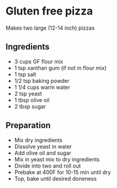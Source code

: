 # Gluten free pizza
Makes two large (12-14 inch) pizzas

## Ingredients

* 3 cups GF flour mix
* 1 tsp xanthan gum (if not in flour mix)
* 1 tsp salt
* 1/2 tsp baking powder
* 1 1/4 cups warm water
* 2 tsp yeast
* 1 tbsp olive oil
* 2 tbsp sugar

## Preparation
* Mix dry ingredients
* Dissolve yeast in water
* Add olive oil and sugar
* Mix in yeast mix to dry ingredients
* Divide into two and roll out
* Prebake at 400F for 10-15 min until dry
* Top, bake until desired doneness

